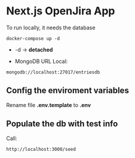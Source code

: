 # Next.js OpenJira App
To run locally, it needs the database
```
docker-compose up -d
```
* -d → __detached__

* MongoDB URL Local:
```
mongodb://localhost:27017/entriesdb
```

## Config the enviroment variables
Rename file __.env.template__ to __.env__

## Populate the db with test info

Call:
```
http://localhost:3000/seed
```